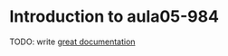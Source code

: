 # Introduction to aula05-984

TODO: write [great documentation](http://jacobian.org/writing/what-to-write/)
